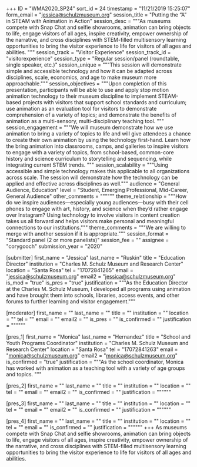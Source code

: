 +++
ID = "WMA2020_SP24"
sort_id = 24
timestamp = "11/21/2019 15:25:07"
form_email = "jessica@schulzmuseum.org"
session_title = "Putting the “A” in STEAM with Animation in Action"
session_desc = """As museums compete with Snap Chat and selfie showrooms, animation can bring objects to life, engage visitors of all ages, inspire creativity, empower ownership of the narrative, and cross disciplines with STEM-filled multisensory learning opportunities to bring the visitor experience to life for visitors of all ages and abilities.  """
session_track = "Visitor Experience"
session_track_id = "visitorexperience"
session_type = "Regular session/panel (roundtable, single speaker, etc.)"
session_unique = """This session will demonstrate simple and accessible technology and how it can be adapted across disciplines, scale, economics, and age to make museum more approachable."""
session_objectives = """Upon completion of this presentation, participants will be able to use and apply stop motion animation technology to their museum discipline to implement STEAM-based projects with visitors that support school standards and curriculum; use animation as an evaluation tool for visitors to demonstrate comprehension of a variety of topics; and demonstrate the benefits of animation as a multi-sensory, multi-disciplinary teaching tool.
"""
session_engagement = """We will museum demonstrate how we use animation to bring a variety of topics to life and will give attendees a chance to create their own animation by using the technology first-hand. Learn how the bring animation into classrooms, camps, and galleries to inspire visitors to engage with a variety of topics, from school-based, common-core history and science curriculum to storytelling and sequencing, while integrating current STEM trends. """
session_scalability = """Using accessible and simple technology makes this applicable to all organizations across scale. The session will demonstrate how the technology can be applied and effective across disciplines as well."""
audience = "General Audience, Education"
level = "Student, Emerging Professional, Mid-Career, General Audience"
other_comments = """"""
theme_relationship = """How do we inspire audiences—especially young audiences—busy with their cell phones to engage with art, history, and science when they’d rather engage over Instagram? Using technology to involve visitors in content creation takes us all forward and helps visitors make personal and meaningful connections to our institutions."""
theme_comments = """We are willing to merge with another session if it is appropriate."""
session_format = "Standard panel (2 or more panelists)"
session_fee = ""
assignee = "corygooch"
submission_year = "2020"

[submitter]
first_name = "Jessica"
last_name = "Ruskin"
title = "Education Director"
institution = "Charles M. Schulz Museum and Research Center"
location = "Santa Rosa"
tel = "17072841265"
email = "jessica@schulzmuseum.org"
email2 = "jessica@schulzmuseum.org"
is_mod = "true"
is_pres = "true"
justification = """As the Education Director at the Charles M. Schulz Museum, I developed all programs using animation and have brought them into schools, libraries, access events, and other forums to further learning and visitor engagement."""

[moderator]
first_name = ""
last_name = ""
title = ""
institution = ""
location = ""
tel = ""
email = ""
email2 = ""
is_pres = ""
is_confirmed = ""
justification = """"""

[pres_1]
first_name = "Monica"
last_name = "Hernandez"
title = "School and Youth Programs Coordinator"
institution = "Charles M. Schulz Museum and Research Center"
location = "Santa Rosa"
tel = "17072841263"
email = "monica@schulzmuseum.org"
email2 = "monica@schulzmuseum.org"
is_confirmed = "true"
justification = """As the school coordinator, Monica has worked with animation as a teaching tool with a variety of age groups and topics. """

[pres_2]
first_name = ""
last_name = ""
title = ""
institution = ""
location = ""
tel = ""
email = ""
email2 = ""
is_confirmed = ""
justification = """"""

[pres_3]
first_name = ""
last_name = ""
title = ""
institution = ""
location = ""
tel = ""
email = ""
email2 = ""
is_confirmed = ""
justification = """"""

[pres_4]
first_name = ""
last_name = ""
title = ""
institution = ""
location = ""
tel = ""
email = ""
is_confirmed = ""
justification = """"""
+++
As museums compete with Snap Chat and selfie showrooms, animation can bring objects to life, engage visitors of all ages, inspire creativity, empower ownership of the narrative, and cross disciplines with STEM-filled multisensory learning opportunities to bring the visitor experience to life for visitors of all ages and abilities.  